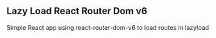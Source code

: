 ## Lazy Load React Router Dom v6

Simple React app using react-router-dom-v6 to load routes in lazyload
